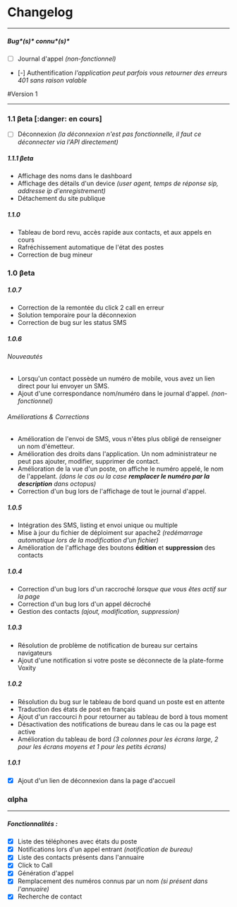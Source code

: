 # Changelog

---

##### Bug*(s)* connu*(s)*

 - [ ] Journal d'appel *(non-fonctionnel)*
 - [-] Authentification *l'application peut parfois vous retourner des erreurs 401 sans raison valable*


#Version 1 

---

### 1.1 βeta [:danger: en cours]

 - [ ] Déconnexion *(la déconnexion n'est pas fonctionnelle, il faut ce déconnecter via l'API directement)*

##### 1.1.1 βeta
 - Affichage des noms dans le dashboard
 - Affichage des détails d'un device *(user agent, temps de réponse sip, addresse ip d'enregistrement)*
 - Détachement du site publique

##### 1.1.0
 - Tableau de bord revu, accès rapide aux contacts, et aux appels en cours
 - Rafréchissement automatique de l'état des postes
 - Correction de bug mineur

### 1.0 βeta

##### 1.0.7
 - Correction de la remontée du click 2 call en erreur
 - Solution temporaire pour la déconnexion
 - Correction de bug sur les status SMS

##### 1.0.6
###### Nouveautés
 - Lorsqu'un contact possède un numéro de mobile, vous avez un lien direct pour lui envoyer un SMS.
 - Ajout d'une correspondance nom/numéro dans le journal d'appel. *(non-fonctionnel)*

###### Améliorations & Corrections
 - Amélioration de l'envoi de SMS, vous n'êtes plus obligé de renseigner un nom d'émetteur.
 - Amélioration des droits dans l'application. Un nom administrateur ne peut pas ajouter, modifier, supprimer de contact.
 - Amélioration de la vue d'un poste, on affiche le numéro appelé, le nom de l'appelant. *(dans le cas ou la case **remplacer le numéro par la description** dans octopus)*
 - Correction d'un bug lors de l'affichage de tout le journal d'appel.

##### 1.0.5
 - Intégration des SMS, listing et envoi unique ou multiple
 - Mise à jour du fichier de déploiment sur apache2 *(redémarrage automatique lors de la modification d'un fichier)*
 - Amélioration de l'affichage des boutons **édition** et **suppression** des contacts

##### 1.0.4
 - Correction d'un bug lors d'un raccroché *lorsque que vous êtes actif sur la page*
 - Correction d'un bug lors d'un appel décroché
 - Gestion des contacts *(ajout, modification, suppression)*
 
##### 1.0.3
 - Résolution de problème de notification de bureau sur certains navigateurs
 - Ajout d'une notification si votre poste se déconnecte de la plate-forme Voxity

##### 1.0.2
 - Résolution du bug sur le tableau de bord quand un poste est en attente
 - Traduction des états de post en français  
 - Ajout d'un raccourci *h* pour retourner au tableau de bord à tous moment
 - Désactivation des notifications de bureau dans le cas ou la page est active
 - Amélioration du tableau de bord *(3 colonnes pour les écrans large, 2 pour les écrans moyens et 1 pour les petits écrans)*

##### 1.0.1
 - [X] Ajout d'un lien de déconnexion dans la page d'accueil

### αlpha

---
##### Fonctionnalités :

 - [X] Liste des téléphones avec états du poste
 - [X] Notifications lors d'un appel entrant *(notification de bureau)*
 - [X] Liste des contacts présents dans l'annuaire
 - [X] Click to Call
 - [X] Génération d'appel
 - [X] Remplacement des numéros connus par un nom *(si présent dans l'annuaire)*
 - [X] Recherche de contact